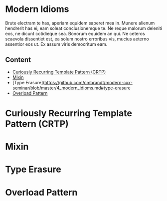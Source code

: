 # Modern Idioms
Brute electram te has, aperiam equidem saperet mea in. Munere alienum hendrerit has ei, eam soleat conclusionemque te. Ne reque malorum deleniti eos, ne dicunt cotidieque sea. Bonorum equidem an qui. Ne ceteros scaevola dissentiet est, ea solum nostro erroribus vis, mucius aeterno assentior eos ut. Ex assum viris democritum eam.

## Content
* [Curiously Recurring Template Pattern (CRTP)](https://github.com/cmbrandt/modern-cxx-seminar/blob/master/4_modern_idioms.md#curiously-recurring-template-pattern-crtp)
* [Mixin](https://github.com/cmbrandt/modern-cxx-seminar/blob/master/4_modern_idioms.md#mixin)
* [Type Erasure](https://github.com/cmbrandt/modern-cxx-seminar/blob/master/4_modern_idioms.md#type-erasure
* [Overload Pattern](https://github.com/cmbrandt/modern-cxx-seminar/blob/master/4_modern_idioms.md#overload-pattern)


# Curiously Recurring Template Pattern (CRTP)


# Mixin


# Type Erasure


# Overload Pattern


